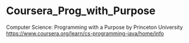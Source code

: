 # Coursera_Prog_with_Purpose
Computer Science: Programming with a Purpose
by Princeton University
https://www.coursera.org/learn/cs-programming-java/home/info
